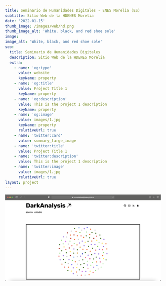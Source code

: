 ```yaml
---
title: Seminario de Humanidades Digitales - ENES Morelia (ES)
subtitle: Sitio Web de la HDENES Morelia
date: '2022-01-15'
thumb_image: /images/web/hd.png
thumb_image_alt: 'White, black, and red shoe sole'
image: 
image_alt: 'White, black, and red shoe sole'
seo:
  title: Seminario de Humanidades Digitales
  description: Sitio Web de la HDENES Morelia
  extra:
    - name: 'og:type'
      value: website
      keyName: property
    - name: 'og:title'
      value: Project Title 1
      keyName: property
    - name: 'og:description'
      value: This is the project 1 description
      keyName: property
    - name: 'og:image'
      value: images/1.jpg
      keyName: property
      relativeUrl: true
    - name: 'twitter:card'
      value: summary_large_image
    - name: 'twitter:title'
      value: Project Title 1
    - name: 'twitter:description'
      value: This is the project 1 description
    - name: 'twitter:image'
      value: images/1.jpg
      relativeUrl: true
layout: project
---
```


![Checkmate](/images/web/dark.png)
